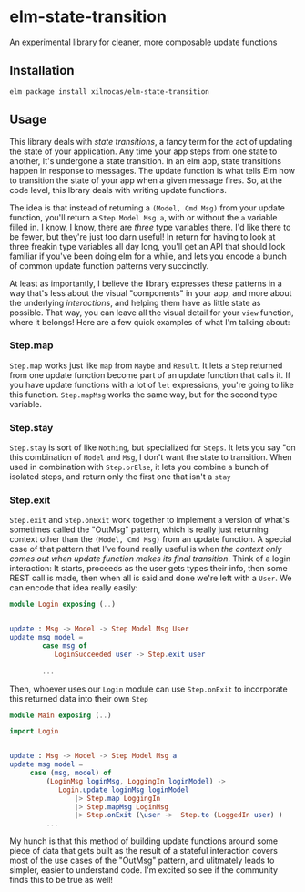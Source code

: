 # elm-state-transition
An experimental library for cleaner, more composable update functions

## Installation

```
elm package install xilnocas/elm-state-transition
```

## Usage

This library deals with _state transitions_, a fancy term for the act of updating the state of your application. Any time your app steps from one state to another, It's undergone a state transition. In an elm app, state transitions happen in response to messages. The update function is what tells Elm how to transition the state of your app when a given message fires. So, at the code level, this lbrary deals with writing update functions.

The idea is that instead of returning a `(Model, Cmd Msg)` from your update function, you'll return a `Step Model Msg a`, with or without the `a` variable filled in. I know, I know, there are _three_ type variables there. I'd like there to be fewer, but they're just too darn useful! In return for having to look at three freakin type variables all day long, you'll get an API that should look familiar if you've been doing elm for a while, and lets you encode a bunch of common update function patterns very succinctly. 


At least as importantly, I believe the library expresses these patterns in a way that's less about the visual "components" in your app, and more about the underlying _interactions_, and helping them have as little state as possible. That way, you can leave all the visual detail for your `view` function, where it belongs! Here are a few quick examples of what I'm talking about:

### Step.map

`Step.map` works just like `map` from `Maybe` and `Result`. It lets a `Step` returned from one update function become part of an update function that calls it. If you have update functions with a lot of `let` expressions, you're going to like this function. `Step.mapMsg` works the same way, but for the second type variable.

### Step.stay

`Step.stay` is sort of like `Nothing`, but specialized for `Steps`. It lets you say "on this combination of `Model` and `Msg`, I don't want the state to transition. When used in combination with `Step.orElse`, it lets you combine a bunch of isolated steps, and return only the first one that isn't a `stay`

### Step.exit

`Step.exit` and `Step.onExit` work together to implement a version of what's sometimes called the "OutMsg" pattern, which is really just returning context other than the `(Model, Cmd Msg)` from an update function. A special case of that pattern that I've found really useful is when *the context only comes out when update function makes its final transition*. Think of a login interaction: It starts, proceeds as the user gets types their info, then some REST call is made, then when all is said and done we're left with a `User`. We can encode that idea really easily:


```elm
module Login exposing (..)


update : Msg -> Model -> Step Model Msg User
update msg model = 
        case msg of 
           LoginSucceeded user -> Step.exit user
        
        ...
```

Then, whoever uses our `Login` module can use `Step.onExit` to incorporate this returned data into their own `Step`

```elm
module Main exposing (..)

import Login


update : Msg -> Model -> Step Model Msg a
update msg model = 
     case (msg, model) of 
         (LoginMsg loginMsg, LoggingIn loginModel) -> 
            Login.update loginMsg loginModel
                |> Step.map LoggingIn
                |> Step.mapMsg LoginMsg
                |> Step.onExit (\user ->  Step.to (LoggedIn user) )
         ...
```

My hunch is that this method of building update functions around some piece of data that gets built as the result of a stateful interaction covers most of the use cases of the "OutMsg" pattern, and ulitmately leads to simpler, easier to understand code. I'm excited so see if the community finds this to be true as well!
